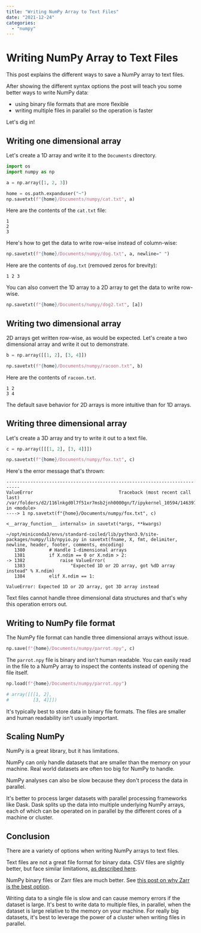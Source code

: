 ```yaml
---
title: "Writing NumPy Array to Text Files"
date: "2021-12-24"
categories: 
  - "numpy"
---
```


# Writing NumPy Array to Text Files

This post explains the different ways to save a NumPy array to text files.

After showing the different syntax options the post will teach you some better ways to write NumPy data:

- using binary file formats that are more flexible
- writing multiple files in parallel so the operation is faster

Let's dig in!

## Writing one dimensional array

Let's create a 1D array and write it to the `Documents` directory.

```python
import os
import numpy as np

a = np.array([1, 2, 3])

home = os.path.expanduser("~")
np.savetxt(f"{home}/Documents/numpy/cat.txt", a)
```

Here are the contents of the `cat.txt` file:

```
1
2
3
```

Here's how to get the data to write row-wise instead of column-wise:

```python
np.savetxt(f"{home}/Documents/numpy/dog.txt", a, newline=" ")
```

Here are the contents of `dog.txt` (removed zeros for brevity):

```
1 2 3
```

You can also convert the 1D array to a 2D array to get the data to write row-wise.

```python
np.savetxt(f"{home}/Documents/numpy/dog2.txt", [a])
```

## Writing two dimensional array

2D arrays get written row-wise, as would be expected. Let's create a two dimensional array and write it out to demonstrate.

```python
b = np.array([[1, 2], [3, 4]])

np.savetxt(f"{home}/Documents/numpy/racoon.txt", b)
```

Here are the contents of `racoon.txt`.

```
1 2
3 4
```

The default save behavior for 2D arrays is more intuitive than for 1D arrays.

## Writing three dimensional array

Let's create a 3D array and try to write it out to a text file.

```python
c = np.array([[[1, 2], [3, 4]]])

np.savetxt(f"{home}/Documents/numpy/fox.txt", c)
```

Here's the error message that's thrown:

```
---------------------------------------------------------------------------
ValueError                                Traceback (most recent call last)
/var/folders/d2/116lnkgd0l7f51xr7msb2jnh0000gn/T/ipykernel_10594/1463971899.py in <module>
----> 1 np.savetxt(f"{home}/Documents/numpy/fox.txt", c)

<__array_function__ internals> in savetxt(*args, **kwargs)

~/opt/miniconda3/envs/standard-coiled/lib/python3.9/site-packages/numpy/lib/npyio.py in savetxt(fname, X, fmt, delimiter, newline, header, footer, comments, encoding)
   1380         # Handle 1-dimensional arrays
   1381         if X.ndim == 0 or X.ndim > 2:
-> 1382             raise ValueError(
   1383                 "Expected 1D or 2D array, got %dD array instead" % X.ndim)
   1384         elif X.ndim == 1:

ValueError: Expected 1D or 2D array, got 3D array instead
```

Text files cannot handle three dimensional data structures and that's why this operation errors out.

## Writing to NumPy file format

The NumPy file format can handle three dimensional arrays without issue.

```python
np.save(f"{home}/Documents/numpy/parrot.npy", c)
```

The `parrot.npy` file is binary and isn't human readable. You can easily read in the file to a NumPy array to inspect the contents instead of opening the file itself.

```python
np.load(f"{home}/Documents/numpy/parrot.npy")

# array([[[1, 2],
#         [3, 4]]])
```

It's typically best to store data in binary file formats. The files are smaller and human readability isn't usually important.

## Scaling NumPy

NumPy is a great library, but it has limitations.

NumPy can only handle datasets that are smaller than the memory on your machine. Real world datasets are often too big for NumPy to handle.

NumPy analyses can also be slow because they don't process the data in parallel.

It's better to process larger datasets with parallel processing frameworks like Dask. Dask splits up the data into multiple underlying NumPy arrays, each of which can be operated on in parallel by the different cores of a machine or cluster.

## Conclusion

There are a variety of options when writing NumPy arrays to text files.

Text files are not a great file format for binary data. CSV files are slightly better, but face similar limitations, [as described here](https://crunchcrunchhuman.com/2021/12/25/numpy-save-csv-write/).

NumPy binary files or Zarr files are much better. See [this post on why Zarr is the best option](https://coiled.io/blog/save-numpy-dask-array-to-zarr/).

Writing data to a single file is slow and can cause memory errors if the dataset is large. It's best to write data to multiple files, in parallel, when the dataset is large relative to the memory on your machine. For really big datasets, it's best to leverage the power of a cluster when writing files in parallel.
